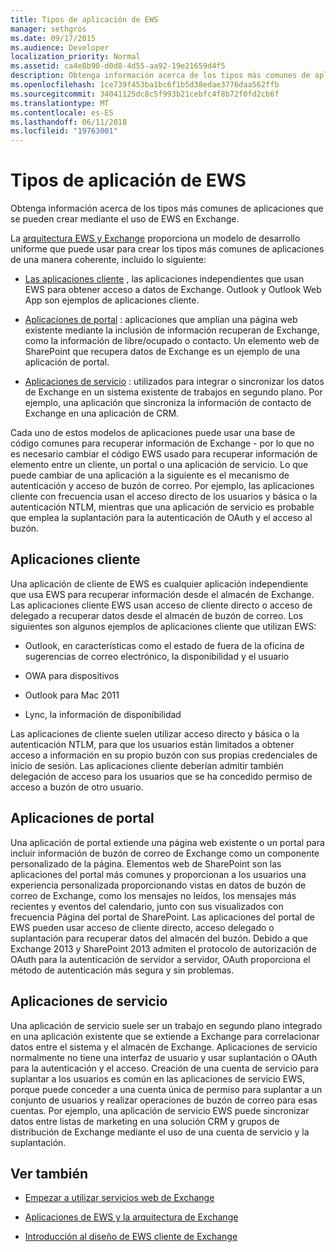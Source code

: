 ```yaml
---
title: Tipos de aplicación de EWS
manager: sethgros
ms.date: 09/17/2015
ms.audience: Developer
localization_priority: Normal
ms.assetid: ca4e8b90-d0d8-4d55-aa92-19e21659d4f5
description: Obtenga información acerca de los tipos más comunes de aplicaciones que se pueden crear mediante el uso de EWS en Exchange.
ms.openlocfilehash: 1ce739f453ba1bc6f1b5d38edae3776daa562ffb
ms.sourcegitcommit: 34041125dc8c5f993b21cebfc4f8b72f0fd2cb6f
ms.translationtype: MT
ms.contentlocale: es-ES
ms.lasthandoff: 06/11/2018
ms.locfileid: "19763001"
---
```

# <a name="ews-application-types"></a>Tipos de aplicación de EWS

Obtenga información acerca de los tipos más comunes de aplicaciones que se pueden crear mediante el uso de EWS en Exchange.
  
La [arquitectura EWS y Exchange](ews-applications-and-the-exchange-architecture.md) proporciona un modelo de desarrollo uniforme que puede usar para crear los tipos más comunes de aplicaciones de una manera coherente, incluido lo siguiente: 
  
- [Las aplicaciones cliente](#bk_clientapps) , las aplicaciones independientes que usan EWS para obtener acceso a datos de Exchange. Outlook y Outlook Web App son ejemplos de aplicaciones cliente. 
    
- [Aplicaciones de portal](#bk_portalapps) : aplicaciones que amplían una página web existente mediante la inclusión de información recuperan de Exchange, como la información de libre/ocupado o contacto. Un elemento web de SharePoint que recupera datos de Exchange es un ejemplo de una aplicación de portal. 
    
- [Aplicaciones de servicio](#bk_serviceapps) : utilizados para integrar o sincronizar los datos de Exchange en un sistema existente de trabajos en segundo plano. Por ejemplo, una aplicación que sincroniza la información de contacto de Exchange en una aplicación de CRM. 
    
Cada uno de estos modelos de aplicaciones puede usar una base de código comunes para recuperar información de Exchange - por lo que no es necesario cambiar el código EWS usado para recuperar información de elemento entre un cliente, un portal o una aplicación de servicio. Lo que puede cambiar de una aplicación a la siguiente es el mecanismo de autenticación y acceso de buzón de correo. Por ejemplo, las aplicaciones cliente con frecuencia usan el acceso directo de los usuarios y básica o la autenticación NTLM, mientras que una aplicación de servicio es probable que emplea la suplantación para la autenticación de OAuth y el acceso al buzón.
  
## <a name="client-applications"></a>Aplicaciones cliente
<a name="bk_clientapps"> </a>

Una aplicación de cliente de EWS es cualquier aplicación independiente que usa EWS para recuperar información desde el almacén de Exchange. Las aplicaciones cliente EWS usan acceso de cliente directo o acceso de delegado a recuperar datos desde el almacén de buzón de correo. Los siguientes son algunos ejemplos de aplicaciones cliente que utilizan EWS:
  
- Outlook, en características como el estado de fuera de la oficina de sugerencias de correo electrónico, la disponibilidad y el usuario
    
- OWA para dispositivos
    
- Outlook para Mac 2011
    
- Lync, la información de disponibilidad
    
Las aplicaciones de cliente suelen utilizar acceso directo y básica o la autenticación NTLM, para que los usuarios están limitados a obtener acceso a información en su propio buzón con sus propias credenciales de inicio de sesión. Las aplicaciones cliente deberían admitir también delegación de acceso para los usuarios que se ha concedido permiso de acceso a buzón de otro usuario.
  
## <a name="portal-applications"></a>Aplicaciones de portal
<a name="bk_portalapps"> </a>

Una aplicación de portal extiende una página web existente o un portal para incluir información de buzón de correo de Exchange como un componente personalizado de la página. Elementos web de SharePoint son las aplicaciones del portal más comunes y proporcionan a los usuarios una experiencia personalizada proporcionando vistas en datos de buzón de correo de Exchange, como los mensajes no leídos, los mensajes más recientes y eventos del calendario, junto con sus visualizados con frecuencia Página del portal de SharePoint. Las aplicaciones del portal de EWS pueden usar acceso de cliente directo, acceso delegado o suplantación para recuperar datos del almacén del buzón. Debido a que Exchange 2013 y SharePoint 2013 admiten el protocolo de autorización de OAuth para la autenticación de servidor a servidor, OAuth proporciona el método de autenticación más segura y sin problemas.
  
## <a name="service-applications"></a>Aplicaciones de servicio
<a name="bk_serviceapps"> </a>

Una aplicación de servicio suele ser un trabajo en segundo plano integrado en una aplicación existente que se extiende a Exchange para correlacionar datos entre el sistema y el almacén de Exchange. Aplicaciones de servicio normalmente no tiene una interfaz de usuario y usar suplantación o OAuth para la autenticación y el acceso. Creación de una cuenta de servicio para suplantar a los usuarios es común en las aplicaciones de servicio EWS, porque puede conceder a una cuenta única de permiso para suplantar a un conjunto de usuarios y realizar operaciones de buzón de correo para esas cuentas. Por ejemplo, una aplicación de servicio EWS puede sincronizar datos entre listas de marketing en una solución CRM y grupos de distribución de Exchange mediante el uso de una cuenta de servicio y la suplantación.
  
## <a name="see-also"></a>Ver también


- [Empezar a utilizar servicios web de Exchange](start-using-web-services-in-exchange.md)
    
- [Aplicaciones de EWS y la arquitectura de Exchange](ews-applications-and-the-exchange-architecture.md)
    
- [Introducción al diseño de EWS cliente de Exchange](ews-client-design-overview-for-exchange.md)
    

